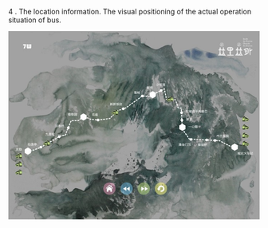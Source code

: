 

4 . The location information. The visual positioning of the actual operation situation of bus.



![Ink manuscripts1](../project_images/视觉化.jpg)